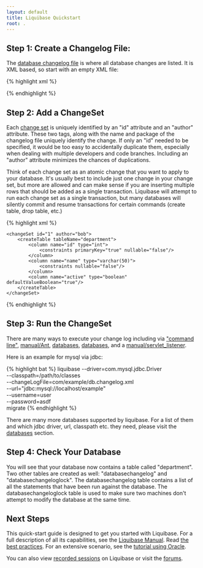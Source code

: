 ```yaml
---
layout: default
title: Liquibase Quickstart
root: .
---
```

## Step 1: Create a Changelog File: ##

The [database changelog file](manual/databasechangelog.html) is where all database changes are listed. It is XML based, so start with an empty XML file:

{% highlight xml %}
<?xml version="1.0" encoding="UTF-8"?>

<databaseChangeLog
  xmlns="http://www.liquibase.org/xml/ns/dbchangelog"
  xmlns:xsi="http://www.w3.org/2001/XMLSchema-instance"
  xsi:schemaLocation="http://www.liquibase.org/xml/ns/dbchangelog
         http://www.liquibase.org/xml/ns/dbchangelog/dbchangelog-2.0.xsd">

</databaseChangeLog>
{% endhighlight %}

## Step 2: Add a ChangeSet ##

Each [change set](manual/changeset.html) is uniquely identified by an "id" attribute and an "author" attribute. These two tags, along with the name and package of the changelog file uniquely identify the change. If only an "id" needed to be specified, it would be too easy to accidentally duplicate them, especially when dealing with multiple developers and code branches. Including an "author" attribute minimizes the chances of duplications.

Think of each change set as an atomic change that you want to apply to your database. It's usually best to include just one change in your change set, but more are allowed and can make sense if you are inserting multiple rows that should be added as a single transaction.  Liquibase will attempt to run each change set as a single transaction, but many databases will silently commit and resume transactions for certain commands (create table, drop table, etc.)

{% highlight xml %}
<?xml version="1.0" encoding="UTF-8"?>

<databaseChangeLog
  xmlns="http://www.liquibase.org/xml/ns/dbchangelog"
  xmlns:xsi="http://www.w3.org/2001/XMLSchema-instance"
  xsi:schemaLocation="http://www.liquibase.org/xml/ns/dbchangelog
         http://www.liquibase.org/xml/ns/dbchangelog/dbchangelog-2.0.xsd">

    <changeSet id="1" author="bob">
        <createTable tableName="department">
            <column name="id" type="int">
                <constraints primaryKey="true" nullable="false"/>
            </column>
            <column name="name" type="varchar(50)">
                <constraints nullable="false"/>
            </column>
            <column name="active" type="boolean" defaultValueBoolean="true"/>
        </createTable>
    </changeSet>

</databaseChangeLog>
{% endhighlight %}

## Step 3: Run the ChangeSet ##

There are many ways to execute your change log including via ["command line"](manual/command_line.html), [manual/Ant](manual/Ant.html), [databases](databases.html), [databases](databases.html), and a [manual/servlet_listener](manual/servlet_listener.html).

Here is an example for mysql via jdbc:

{% highlight bat %}
liquibase --driver=com.mysql.jdbc.Driver \
     --classpath=/path/to/classes \
     --changeLogFile=com/example/db.changelog.xml \
     --url="jdbc:mysql://localhost/example" \
     --username=user \
     --password=asdf \
     migrate
{% endhighlight %}

There are many more databases supported by liquibase. For a list of them and which jdbc driver, url, classpath etc. they need, please visit the [databases](databases.html) section.

## Step 4: Check Your Database ##

You will see that your database now contains a table called "department". Two other tables are created as well: "databasechangelog" and "databasechangeloglock". The databasechangelog table contains a list of all the statements that have been run against the database. The databasechangeloglock table is used to make sure two machines don't attempt to modify the database at the same time.



## Next Steps ##

This quick-start guide is designed to get you started with Liquibase. For a full description of all its capabilities, see the [Liquibase Manual](manual/home.html). Read [the best practices](bestpractices.html).  For an extensive scenario, see the [tutorial using Oracle](tutorial-using-oracle).

You can also view [recorded sessions](training.html) on Liquibase or visit the [forums](community.html).